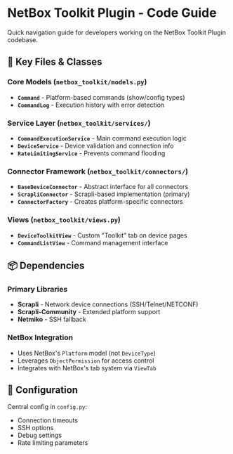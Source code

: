 # NetBox Toolkit Plugin - Code Guide

Quick navigation guide for developers working on the NetBox Toolkit Plugin codebase.

## 📁 Key Files & Classes

### Core Models (`netbox_toolkit/models.py`)
- **`Command`** - Platform-based commands (show/config types)
- **`CommandLog`** - Execution history with error detection

### Service Layer (`netbox_toolkit/services/`)
- **`CommandExecutionService`** - Main command execution logic
- **`DeviceService`** - Device validation and connection info
- **`RateLimitingService`** - Prevents command flooding

### Connector Framework (`netbox_toolkit/connectors/`)
- **`BaseDeviceConnector`** - Abstract interface for all connectors
- **`ScrapliConnector`** - Scrapli-based implementation (primary)
- **`ConnectorFactory`** - Creates platform-specific connectors

### Views (`netbox_toolkit/views.py`)
- **`DeviceToolkitView`** - Custom "Toolkit" tab on device pages
- **`CommandListView`** - Command management interface


## 📦 Dependencies

### Primary Libraries
- **Scrapli** - Network device connections (SSH/Telnet/NETCONF)
- **Scrapli-Community** - Extended platform support
- **Netmiko** - SSH fallback

### NetBox Integration
- Uses NetBox's `Platform` model (not `DeviceType`)
- Leverages `ObjectPermission` for access control
- Integrates with NetBox's tab system via `ViewTab`

## 🔧 Configuration

Central config in `config.py`:
- Connection timeouts
- SSH options
- Debug settings
- Rate limiting parameters
